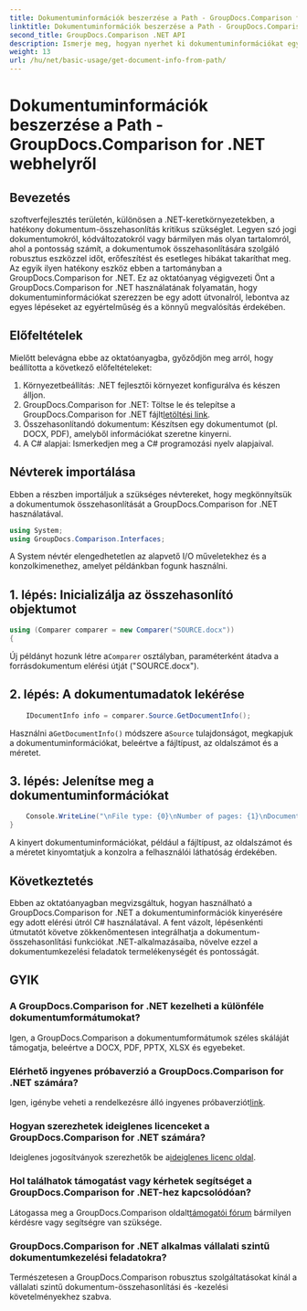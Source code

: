 ```yaml
---
title: Dokumentuminformációk beszerzése a Path - GroupDocs.Comparison for .NET webhelyről
linktitle: Dokumentuminformációk beszerzése a Path - GroupDocs.Comparison for .NET webhelyről
second_title: GroupDocs.Comparison .NET API
description: Ismerje meg, hogyan nyerhet ki dokumentuminformációkat egy elérési útból a GroupDocs.Comparison for .NET segítségével. Egyszerű lépések a hatékony dokumentumkezeléshez C#-ban.
weight: 13
url: /hu/net/basic-usage/get-document-info-from-path/
---
```


# Dokumentuminformációk beszerzése a Path - GroupDocs.Comparison for .NET webhelyről

## Bevezetés
szoftverfejlesztés területén, különösen a .NET-keretkörnyezetekben, a hatékony dokumentum-összehasonlítás kritikus szükséglet. Legyen szó jogi dokumentumokról, kódváltozatokról vagy bármilyen más olyan tartalomról, ahol a pontosság számít, a dokumentumok összehasonlítására szolgáló robusztus eszközzel időt, erőfeszítést és esetleges hibákat takaríthat meg. Az egyik ilyen hatékony eszköz ebben a tartományban a GroupDocs.Comparison for .NET. Ez az oktatóanyag végigvezeti Önt a GroupDocs.Comparison for .NET használatának folyamatán, hogy dokumentuminformációkat szerezzen be egy adott útvonalról, lebontva az egyes lépéseket az egyértelműség és a könnyű megvalósítás érdekében.
## Előfeltételek
Mielőtt belevágna ebbe az oktatóanyagba, győződjön meg arról, hogy beállította a következő előfeltételeket:
1. Környezetbeállítás: .NET fejlesztői környezet konfigurálva és készen álljon.
2.  GroupDocs.Comparison for .NET: Töltse le és telepítse a GroupDocs.Comparison for .NET fájlt[letöltési link](https://releases.groupdocs.com/comparison/net/).
3. Összehasonlítandó dokumentum: Készítsen egy dokumentumot (pl. DOCX, PDF), amelyből információkat szeretne kinyerni.
4. A C# alapjai: Ismerkedjen meg a C# programozási nyelv alapjaival.

## Névterek importálása
Ebben a részben importáljuk a szükséges névtereket, hogy megkönnyítsük a dokumentumok összehasonlítását a GroupDocs.Comparison for .NET használatával.
```csharp
using System;
using GroupDocs.Comparison.Interfaces;
```

A System névtér elengedhetetlen az alapvető I/O műveletekhez és a konzolkimenethez, amelyet példánkban fogunk használni.

## 1. lépés: Inicializálja az összehasonlító objektumot
```csharp
using (Comparer comparer = new Comparer("SOURCE.docx"))
{
```
 Új példányt hozunk létre a`Comparer` osztályban, paraméterként átadva a forrásdokumentum elérési útját ("SOURCE.docx").
## 2. lépés: A dokumentumadatok lekérése
```csharp
    IDocumentInfo info = comparer.Source.GetDocumentInfo();
```
 Használni a`GetDocumentInfo()` módszere a`Source` tulajdonságot, megkapjuk a dokumentuminformációkat, beleértve a fájltípust, az oldalszámot és a méretet.
## 3. lépés: Jelenítse meg a dokumentuminformációkat
```csharp
    Console.WriteLine("\nFile type: {0}\nNumber of pages: {1}\nDocument size: {2} bytes", info.FileType, info.PageCount, info.Size);
}
```
A kinyert dokumentuminformációkat, például a fájltípust, az oldalszámot és a méretet kinyomtatjuk a konzolra a felhasználói láthatóság érdekében.

## Következtetés
Ebben az oktatóanyagban megvizsgáltuk, hogyan használható a GroupDocs.Comparison for .NET a dokumentuminformációk kinyerésére egy adott elérési útról C# használatával. A fent vázolt, lépésenkénti útmutatót követve zökkenőmentesen integrálhatja a dokumentum-összehasonlítási funkciókat .NET-alkalmazásaiba, növelve ezzel a dokumentumkezelési feladatok termelékenységét és pontosságát.
## GYIK
### A GroupDocs.Comparison for .NET kezelheti a különféle dokumentumformátumokat?
Igen, a GroupDocs.Comparison a dokumentumformátumok széles skáláját támogatja, beleértve a DOCX, PDF, PPTX, XLSX és egyebeket.
### Elérhető ingyenes próbaverzió a GroupDocs.Comparison for .NET számára?
 Igen, igénybe veheti a rendelkezésre álló ingyenes próbaverziót[link](https://releases.groupdocs.com/).
### Hogyan szerezhetek ideiglenes licenceket a GroupDocs.Comparison for .NET számára?
 Ideiglenes jogosítványok szerezhetők be a[ideiglenes licenc oldal](https://purchase.groupdocs.com/temporary-license/).
### Hol találhatok támogatást vagy kérhetek segítséget a GroupDocs.Comparison for .NET-hez kapcsolódóan?
 Látogassa meg a GroupDocs.Comparison oldalt[támogatói fórum](https://forum.groupdocs.com/c/comparison/12) bármilyen kérdésre vagy segítségre van szüksége.
### GroupDocs.Comparison for .NET alkalmas vállalati szintű dokumentumkezelési feladatokra?
Természetesen a GroupDocs.Comparison robusztus szolgáltatásokat kínál a vállalati szintű dokumentum-összehasonlítási és -kezelési követelményekhez szabva.